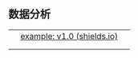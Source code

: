 ## 数据分析

|      |                                                              |      |
| ---- | ------------------------------------------------------------ | ---- |
|      | [example: v1.0 (shields.io)](https://img.shields.io/badge/example-v1.0-red.svg) |      |
|      |                                                              |      |
|      |                                                              |      |

